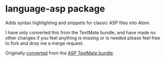 # language-asp package

Adds syntax highlighting and snippets for classic ASP files into Atom.

I have only converted this from the TextMate bundle, and have made no other changes if you feel anything is missing or is needed please feel free to fork and drop me a merge request.

Originally [converted](http://atom.io/docs/latest/converting-a-text-mate-bundle)
from the [ASP TextMate bundle](https://github.com/textmate/asp.tmbundle).
